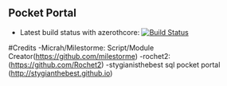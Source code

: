 ## Pocket Portal 
- Latest build status with azerothcore: [![Build Status](https://travis-ci.org/milestorme/mod-pocket-portal.svg?branch=master)](https://travis-ci.org/milestorme/mod-pocket-portal)

#Credits
-Micrah/Milestorme: Script/Module Creator(https://github.com/milestorme)
-rochet2: (https://github.com/Rochet2)
-stygianisthebest sql pocket portal (http://stygianthebest.github.io)